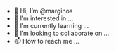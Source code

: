 - 👋 Hi, I’m @marginos
- 👀 I’m interested in ...
- 🌱 I’m currently learning ...
- 💞️ I’m looking to collaborate on ...
- 📫 How to reach me ...

<!---
marginos/marginos is a ✨ special ✨ repository because its `README.md` (this file) appears on your GitHub profile.
You can click the Preview link to take a look at your changes.
--->
